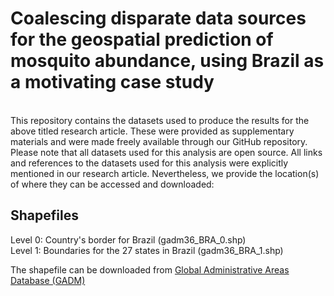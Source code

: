 # Coalescing disparate data sources for the geospatial prediction of mosquito abundance, using Brazil as a motivating case study

<br/>This repository contains the datasets used to produce the results for the above titled research article. These were provided as supplementary materials and were made freely available through our GitHub repository. Please note that all datasets used for this analysis are open source. All links and references to the datasets used for this analysis were explicitly mentioned in our research article. Nevertheless, we provide the location(s) of where they can be accessed and downloaded:

## Shapefiles
Level 0: Country's border for Brazil (gadm36_BRA_0.shp) <br/>
Level 1: Boundaries for the 27 states in Brazil (gadm36_BRA_1.shp)

The shapefile can be downloaded from [Global Administrative Areas Database (GADM)][gadm]

[gadm]: https://gadm.org/download_country.html
